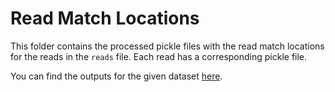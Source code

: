 # Read Match Locations

This folder contains the processed pickle files with the read match locations for the reads in the `reads` file. Each read has a corresponding pickle file.

You can find the outputs for the given dataset [here](https://drive.google.com/file/d/15CUCHzgeW2Lb6mOn9JyZkPeyOW7os1Gs/view?usp=sharing).